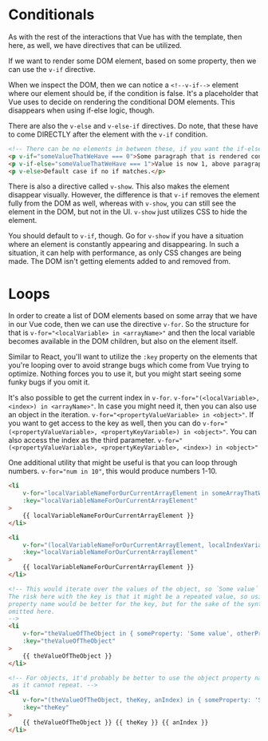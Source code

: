 # Conditionals
As with the rest of the interactions that Vue has with the template, then here, as well,
we have directives that can be utilized.

If we want to render some DOM element, based on some property, then we can use the `v-if`
directive.

When we inspect the DOM, then we can notice a `<!--v-if-->` element where our element
should be, if the condition is false. It's a placeholder that Vue uses to decide on 
rendering the conditional DOM elements. This disappears when using if-else logic, though.

There are also the `v-else` and `v-else-if` directives. Do note, that these have to come
DIRECTLY after the element with the `v-if` condition.

```html
<!-- There can be no elements in between these, if you want the if-else logic to work. -->
<p v-if="someValueThatWeHave === 0">Some paragraph that is rendered conditionally.</p>
<p v-if-else="someValueThatWeHave === 1">Value is now 1, above paragraph isn't shown.</p>
<p v-else>Default case if no if matches.</p>
```

There is also a directive called `v-show`. This also makes the element disappear visually.
However, the difference is that `v-if` removes the element fully from the DOM as well,
whereas with `v-show`, you can still see the element in the DOM, but not in the UI.
`v-show` just utilizes CSS to hide the element.

You should default to `v-if`, though. Go for `v-show` if you have a situation where
an element is constantly appearing and disappearing. In such a situation, it can help
with performance, as only CSS changes are being made. The DOM isn't getting elements
added to and removed from.

# Loops
In order to create a list of DOM elements based on some array that we have in
our Vue code, then we can use the directive `v-for`. So the structure for that is
`v-for="<localVariable> in <arrayName>"` and then the local variable becomes available
in the DOM children, but also on the element itself. 

Similar to React, you'll want to utilize the `:key` property on the elements that you're
looping over to avoid strange bugs which come from Vue trying to optimize. Nothing
forces you to use it, but you might start seeing some funky bugs if you omit it.

It's also possible to get the current index in `v-for`. 
`v-for="(<localVariable>, <index>) in <arrayName>"`. In case you might need it, then
you can also use an object in the iteration. `v-for="<propertyValueVariable> in <object>"`.
If you want to get access to the key as well, then you can do 
`v-for="(<propertyValueVariable>, <propertyKeyVariable>) in <object>"`. You can also access
the index as the third parameter. `v-for="(<propertyValueVariable>, <propertyKeyVariable>, <index>) in <object>"`

One additional utility that might be useful is that you can loop through numbers. `v-for="num in 10"`,
this would produce numbers 1-10.

```html
<li 
    v-for="localVariableNameForOurCurrentArrayElement in someArrayThatWeHaveInOurJS" 
    :key="localVariableNameForOurCurrentArrayElement"
>
    {{ localVariableNameForOurCurrentArrayElement }}
</li>

<li 
    v-for="(localVariableNameForOurCurrentArrayElement, localIndexVariable) in someArrayThatWeHaveInOurJS"
    :key="localVariableNameForOurCurrentArrayElement"
>
    {{ localVariableNameForOurCurrentArrayElement }}
</li>

<!-- This would iterate over the values of the object, so ´Some value´ and ´Other value´ 
The risk here with the key is that it might be a repeated value, so using the object
property name would be better for the key, but for the sake of the syntax example, it's
omitted here.
-->
<li 
    v-for="theValueOfTheObject in { someProperty: 'Some value', otherProp: 'Other value' }"
    :key="theValueOfTheObject"
>
    {{ theValueOfTheObject }}
</li>

<!-- For objects, it'd probably be better to use the object property name for the key,
 as it cannot repeat. -->
<li 
    v-for="(theValueOfTheObject, theKey, anIndex) in { someProperty: 'Some value', otherProp: 'Other value' }"
    :key="theKey"
>
    {{ theValueOfTheObject }} {{ theKey }} {{ anIndex }}
</li>
```